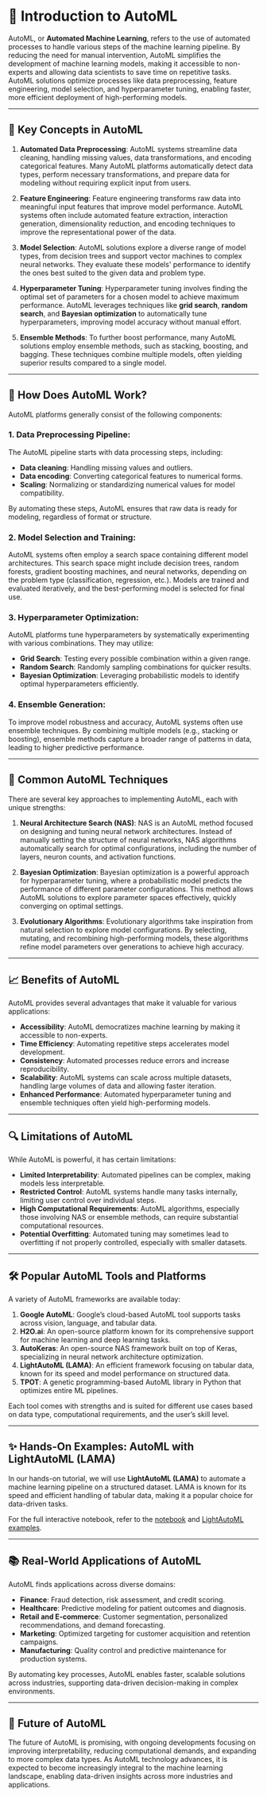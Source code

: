 # 🤖 Introduction to AutoML

AutoML, or **Automated Machine Learning**, refers to the use of automated processes to handle various steps of the machine learning pipeline. By reducing the need for manual intervention, AutoML simplifies the development of machine learning models, making it accessible to non-experts and allowing data scientists to save time on repetitive tasks. AutoML solutions optimize processes like data preprocessing, feature engineering, model selection, and hyperparameter tuning, enabling faster, more efficient deployment of high-performing models.

---

## 🌟 Key Concepts in AutoML

1. **Automated Data Preprocessing**: 
   AutoML systems streamline data cleaning, handling missing values, data transformations, and encoding categorical features. Many AutoML platforms automatically detect data types, perform necessary transformations, and prepare data for modeling without requiring explicit input from users.

2. **Feature Engineering**:
   Feature engineering transforms raw data into meaningful input features that improve model performance. AutoML systems often include automated feature extraction, interaction generation, dimensionality reduction, and encoding techniques to improve the representational power of the data.

3. **Model Selection**:
   AutoML solutions explore a diverse range of model types, from decision trees and support vector machines to complex neural networks. They evaluate these models' performance to identify the ones best suited to the given data and problem type.

4. **Hyperparameter Tuning**:
   Hyperparameter tuning involves finding the optimal set of parameters for a chosen model to achieve maximum performance. AutoML leverages techniques like **grid search**, **random search**, and **Bayesian optimization** to automatically tune hyperparameters, improving model accuracy without manual effort.

5. **Ensemble Methods**:
   To further boost performance, many AutoML solutions employ ensemble methods, such as stacking, boosting, and bagging. These techniques combine multiple models, often yielding superior results compared to a single model.

---

## 🚀 How Does AutoML Work?

AutoML platforms generally consist of the following components:

### 1. **Data Preprocessing Pipeline**:
   The AutoML pipeline starts with data processing steps, including:
   - **Data cleaning**: Handling missing values and outliers.
   - **Data encoding**: Converting categorical features to numerical forms.
   - **Scaling**: Normalizing or standardizing numerical values for model compatibility.
   
   By automating these steps, AutoML ensures that raw data is ready for modeling, regardless of format or structure.

### 2. **Model Selection and Training**:
   AutoML systems often employ a search space containing different model architectures. This search space might include decision trees, random forests, gradient boosting machines, and neural networks, depending on the problem type (classification, regression, etc.). Models are trained and evaluated iteratively, and the best-performing model is selected for final use.

### 3. **Hyperparameter Optimization**:
   AutoML platforms tune hyperparameters by systematically experimenting with various combinations. They may utilize:
   - **Grid Search**: Testing every possible combination within a given range.
   - **Random Search**: Randomly sampling combinations for quicker results.
   - **Bayesian Optimization**: Leveraging probabilistic models to identify optimal hyperparameters efficiently.

### 4. **Ensemble Generation**:
   To improve model robustness and accuracy, AutoML systems often use ensemble techniques. By combining multiple models (e.g., stacking or boosting), ensemble methods capture a broader range of patterns in data, leading to higher predictive performance.

---

## 🔧 Common AutoML Techniques

There are several key approaches to implementing AutoML, each with unique strengths:

1. **Neural Architecture Search (NAS)**:
   NAS is an AutoML method focused on designing and tuning neural network architectures. Instead of manually setting the structure of neural networks, NAS algorithms automatically search for optimal configurations, including the number of layers, neuron counts, and activation functions.

2. **Bayesian Optimization**:
   Bayesian optimization is a powerful approach for hyperparameter tuning, where a probabilistic model predicts the performance of different parameter configurations. This method allows AutoML solutions to explore parameter spaces effectively, quickly converging on optimal settings.

3. **Evolutionary Algorithms**:
   Evolutionary algorithms take inspiration from natural selection to explore model configurations. By selecting, mutating, and recombining high-performing models, these algorithms refine model parameters over generations to achieve high accuracy.

---

## 📈 Benefits of AutoML

AutoML provides several advantages that make it valuable for various applications:

- **Accessibility**: AutoML democratizes machine learning by making it accessible to non-experts.
- **Time Efficiency**: Automating repetitive steps accelerates model development.
- **Consistency**: Automated processes reduce errors and increase reproducibility.
- **Scalability**: AutoML systems can scale across multiple datasets, handling large volumes of data and allowing faster iteration.
- **Enhanced Performance**: Automated hyperparameter tuning and ensemble techniques often yield high-performing models.

---

## 🔍 Limitations of AutoML

While AutoML is powerful, it has certain limitations:

- **Limited Interpretability**: Automated pipelines can be complex, making models less interpretable.
- **Restricted Control**: AutoML systems handle many tasks internally, limiting user control over individual steps.
- **High Computational Requirements**: AutoML algorithms, especially those involving NAS or ensemble methods, can require substantial computational resources.
- **Potential Overfitting**: Automated tuning may sometimes lead to overfitting if not properly controlled, especially with smaller datasets.

---

## 🛠️ Popular AutoML Tools and Platforms

A variety of AutoML frameworks are available today:

1. **Google AutoML**: Google’s cloud-based AutoML tool supports tasks across vision, language, and tabular data.
2. **H2O.ai**: An open-source platform known for its comprehensive support for machine learning and deep learning tasks.
3. **AutoKeras**: An open-source NAS framework built on top of Keras, specializing in neural network architecture optimization.
4. **LightAutoML (LAMA)**: An efficient framework focusing on tabular data, known for its speed and model performance on structured data.
5. **TPOT**: A genetic programming-based AutoML library in Python that optimizes entire ML pipelines.

Each tool comes with strengths and is suited for different use cases based on data type, computational requirements, and the user’s skill level.

---

## ✨ Hands-On Examples: AutoML with LightAutoML (LAMA)

In our hands-on tutorial, we will use **LightAutoML (LAMA)** to automate a machine learning pipeline on a structured dataset. LAMA is known for its speed and efficient handling of tabular data, making it a popular choice for data-driven tasks. 

For the full interactive notebook, refer to the [notebook](https://www.kaggle.com/code/saicourse/sai-10-lightautoml) and [LightAutoML examples](https://github.com/sb-ai-lab/LightAutoML?tab=readme-ov-file#resources).

---

## 📚 Real-World Applications of AutoML

AutoML finds applications across diverse domains:

- **Finance**: Fraud detection, risk assessment, and credit scoring.
- **Healthcare**: Predictive modeling for patient outcomes and diagnosis.
- **Retail and E-commerce**: Customer segmentation, personalized recommendations, and demand forecasting.
- **Marketing**: Optimized targeting for customer acquisition and retention campaigns.
- **Manufacturing**: Quality control and predictive maintenance for production systems.

By automating key processes, AutoML enables faster, scalable solutions across industries, supporting data-driven decision-making in complex environments.

---

## 🚀 Future of AutoML

The future of AutoML is promising, with ongoing developments focusing on improving interpretability, reducing computational demands, and expanding to more complex data types. As AutoML technology advances, it is expected to become increasingly integral to the machine learning landscape, enabling data-driven insights across more industries and applications.
